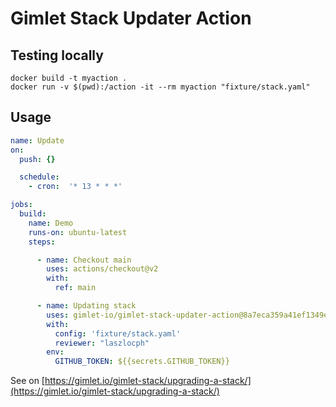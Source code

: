 # Gimlet Stack Updater Action

## Testing locally

```
docker build -t myaction .
docker run -v $(pwd):/action -it --rm myaction "fixture/stack.yaml"
```

## Usage

```yaml
name: Update
on:
  push: {}

  schedule:
    - cron:  '* 13 * * *'

jobs:
  build:
    name: Demo
    runs-on: ubuntu-latest
    steps:

      - name: Checkout main
        uses: actions/checkout@v2
        with:
          ref: main

      - name: Updating stack
        uses: gimlet-io/gimlet-stack-updater-action@8a7eca359a41ef1349e3855d987014afd28d5681
        with:
          config: 'fixture/stack.yaml'
          reviewer: "laszlocph"
        env:
          GITHUB_TOKEN: ${{secrets.GITHUB_TOKEN}}
```

See on [https://gimlet.io/gimlet-stack/upgrading-a-stack/](https://gimlet.io/gimlet-stack/upgrading-a-stack/)
